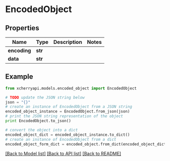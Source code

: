 # EncodedObject


## Properties
Name | Type | Description | Notes
------------ | ------------- | ------------- | -------------
**encoding** | **str** |  | 
**data** | **str** |  | 

## Example

```python
from xcherryapi.models.encoded_object import EncodedObject

# TODO update the JSON string below
json = "{}"
# create an instance of EncodedObject from a JSON string
encoded_object_instance = EncodedObject.from_json(json)
# print the JSON string representation of the object
print EncodedObject.to_json()

# convert the object into a dict
encoded_object_dict = encoded_object_instance.to_dict()
# create an instance of EncodedObject from a dict
encoded_object_form_dict = encoded_object.from_dict(encoded_object_dict)
```
[[Back to Model list]](../README.md#documentation-for-models) [[Back to API list]](../README.md#documentation-for-api-endpoints) [[Back to README]](../README.md)


